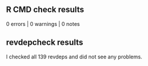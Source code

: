 ## R CMD check results

0 errors | 0 warnings | 0 notes

## revdepcheck results

I checked all 139 revdeps and did not see any problems.